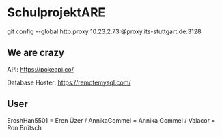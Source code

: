 # SchulprojektARE

git config --global http.proxy 10.23.2.73:@proxy.its-stuttgart.de:3128

## We are crazy

API:
https://pokeapi.co/

Database Hoster: https://remotemysql.com/

## User
EroshHan5501 = Eren Üzer /
AnnikaGommel = Annika Gommel /
Valacor = Ron Brütsch 
